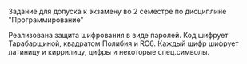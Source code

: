 Задание для допуска к экзамену во 2 семестре по дисциплине "Программирование"

Реализована защита шифрования в виде паролей. Код шифрует Тарабарщиной, квадратом Полибия и RC6.
Каждый шифр шифрует латиницу и киррилицу, цифры и некоторые спец.символы.
